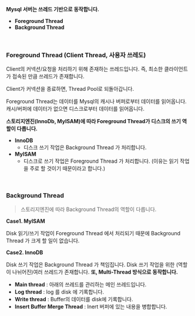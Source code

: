 **Mysql 서버는 쓰레드 기반으로 동작합니다.**

- **Foreground Thread**
- **Background Thread**

<br>

### Foreground Thread (Client Thread, 사용자 쓰레도)

Client의 커넥션/요청을 처리하기 위해 존재하는 쓰레드입니다. 즉, 최소한 클라이언트가 접속된 만큼 쓰레드가 존재합니다.

Client가 커넥션을 종료하면, Thread Pool로 되돌아갑니다.

Foreground Thread는 데이터를 Mysql의 캐시나 버퍼로부터 데이터를 읽어옵니다. 캐시/버퍼에 데이터가 없으면 디스크로부터 데이터를 읽어옵니다.

**스토리지엔진(InnoDb, MyISAM)에 따라 Foreground Thread가 디스크의 쓰기 역할이 다릅니다.**

- **InnoDB**
  - 디스크 쓰기 작업은 Background Thread 가 처리합니다.
- **MyISAM**
  - 디스크로 쓰기 작업은 Foreground Thread 가 처리합니다. (이유는 읽기 작업을 주로 할 것이기 때문이라고 합니다.)


<br>

### Background Thread

> 스토리지엔진에 따라 Background Thread의 역할이 다릅니다.

**Case1. MyISAM**

Disk 읽기/쓰기 작업이 Foreground Thread 에서 처리되기 때문에 Background Thread 가 크게 할 일이 없습니다.

**Case2. InnoDB**

Disk 쓰기 작업은 Background Thread 가 책임집니다. Disk 쓰기 작업을 위한 (역할이 나뉘어진)여러 쓰레드가 존재합니다. **또, Multi-Thread 방식으로 동작합니다.**

- **Main thread** : 아래의 쓰레드를 관리하는 메인 쓰레드입니다.
- **Log thread** : log 를 disk 에 기록합니다.
- **Write thread** : Buffer의 데이터를 disk에 기록합니다.
- **Insert Buffer Merge Thread** : Inert 버퍼에 있는 내용을 병합합니다.
